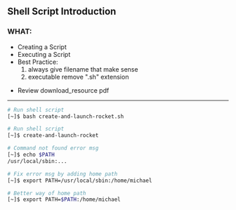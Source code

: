 ## Shell Script Introduction ##

### WHAT: ###

- Creating  a Script
- Executing a Script
- Best Practice:
    1. always give filename that make sense
    2. executable remove ".sh" extension

* Review download_resource pdf
---

```bash
# Run shell script
[~]$ bash create-and-launch-rocket.sh

# Run shell script
[~]$ create-and-launch-rocket

# Command not found error msg
[~]$ echo $PATH
/usr/local/sbin:...

# Fix error msg by adding home path
[~]$ export PATH=/usr/local/sbin:/home/michael

# Better way of home path
[~]$ export PATH=$PATH:/home/michael

```


